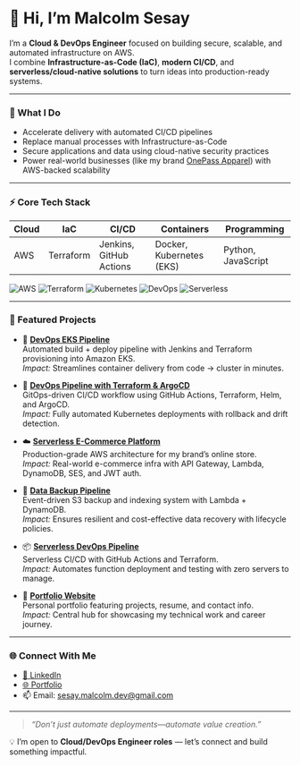# 👋 Hi, I’m Malcolm Sesay

I’m a **Cloud & DevOps Engineer** focused on building secure, scalable, and automated infrastructure on AWS.  
I combine **Infrastructure-as-Code (IaC)**, **modern CI/CD**, and **serverless/cloud-native solutions** to turn ideas into production-ready systems.

---

### 🚀 What I Do
- Accelerate delivery with automated CI/CD pipelines  
- Replace manual processes with Infrastructure-as-Code  
- Secure applications and data using cloud-native security practices  
- Power real-world businesses (like my brand [OnePass Apparel](https://onepassapparel.com)) with AWS-backed scalability  

---

### ⚡ Core Tech Stack
| Cloud | IaC | CI/CD | Containers | Programming |
|-------|-----|-------|------------|--------------|
| AWS   | Terraform | Jenkins, GitHub Actions | Docker, Kubernetes (EKS) | Python, JavaScript |

![AWS](https://img.shields.io/badge/AWS-Expert-orange?logo=amazon-aws)
![Terraform](https://img.shields.io/badge/Terraform-IaC-623CE4?logo=terraform)
![Kubernetes](https://img.shields.io/badge/Kubernetes-EKS-326CE5?logo=kubernetes)
![DevOps](https://img.shields.io/badge/DevOps-CI%2FCD-blue?logo=jenkins)
![Serverless](https://img.shields.io/badge/Serverless-Lambda-yellow?logo=serverless)

---

### 📂 Featured Projects

- 🔧 [**DevOps EKS Pipeline**](https://github.com/LordSesay/DevOps-EKS-Pipeline)  
  Automated build + deploy pipeline with Jenkins and Terraform provisioning into Amazon EKS.  
  *Impact:* Streamlines container delivery from code → cluster in minutes.

- 🔁 [**DevOps Pipeline with Terraform & ArgoCD**](https://github.com/LordSesay/devops-pipeline-terraform-argocd)  
  GitOps-driven CI/CD workflow using GitHub Actions, Terraform, Helm, and ArgoCD.  
  *Impact:* Fully automated Kubernetes deployments with rollback and drift detection.

- ☁️ [**Serverless E-Commerce Platform**](https://github.com/LordSesay/aws-ecommerce-infra-onepass)  
  Production-grade AWS architecture for my brand’s online store.  
  *Impact:* Real-world e-commerce infra with API Gateway, Lambda, DynamoDB, SES, and JWT auth.

- 💾 [**Data Backup Pipeline**](https://github.com/LordSesay/aws-data-backup-pipeline)  
  Event-driven S3 backup and indexing system with Lambda + DynamoDB.  
  *Impact:* Ensures resilient and cost-effective data recovery with lifecycle policies.

- 📦 [**Serverless DevOps Pipeline**](https://github.com/LordSesay/serverless-devops-pipeline)  
  Serverless CI/CD with GitHub Actions and Terraform.  
  *Impact:* Automates function deployment and testing with zero servers to manage.

- 🧠 [**Portfolio Website**](https://lordsesay.github.io/portfolio/)  
  Personal portfolio featuring projects, resume, and contact info.  
  *Impact:* Central hub for showcasing my technical work and career journey.

---

### 🌐 Connect With Me
- [💼 LinkedIn](https://www.linkedin.com/in/malcolmsesay/)  
- [🌐 Portfolio](https://lordsesay.github.io/portfolio/)  
- 📫 Email: [sesay.malcolm.dev@gmail.com](mailto:sesay.malcolm.dev@gmail.com)

---

> _“Don’t just automate deployments—automate value creation.”_

💡 I’m open to **Cloud/DevOps Engineer roles** — let’s connect and build something impactful.
